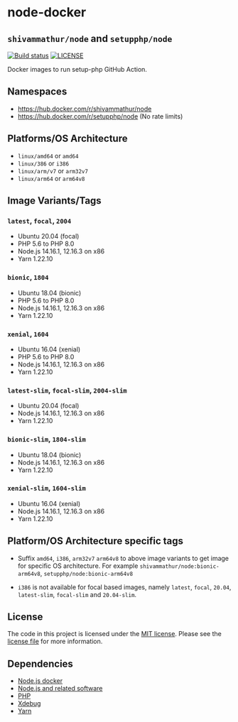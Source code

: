 # node-docker 
## `shivammathur/node` and `setupphp/node`

<a href="https://github.com/shivammathur/node-docker" title="Docker images to run setup-php GitHub Action"><img alt="Build status" src="https://github.com/shivammathur/node-docker/workflows/Build/badge.svg"></a>
<a href="https://github.com/shivammathur/node-docker/blob/main/LICENSE" title="license"><img alt="LICENSE" src="https://img.shields.io/badge/license-MIT-428f7e.svg"></a>

Docker images to run setup-php GitHub Action.

## Namespaces

- https://hub.docker.com/r/shivammathur/node
- https://hub.docker.com/r/setupphp/node (No rate limits)

## Platforms/OS Architecture

- `linux/amd64` or `amd64`
- `linux/386` or `i386`
- `linux/arm/v7` or `arm32v7`
- `linux/arm64` or `arm64v8`

## Image Variants/Tags

### `latest`, `focal`, `2004`

- Ubuntu 20.04 (focal)
- PHP 5.6 to PHP 8.0
- Node.js 14.16.1, 12.16.3 on x86
- Yarn 1.22.10

### `bionic`, `1804`

- Ubuntu 18.04 (bionic)
- PHP 5.6 to PHP 8.0
- Node.js 14.16.1, 12.16.3 on x86
- Yarn 1.22.10

### `xenial`, `1604`

- Ubuntu 16.04 (xenial)
- PHP 5.6 to PHP 8.0
- Node.js 14.16.1, 12.16.3 on x86
- Yarn 1.22.10

### `latest-slim`, `focal-slim`, `2004-slim`

- Ubuntu 20.04 (focal)
- Node.js 14.16.1, 12.16.3 on x86
- Yarn 1.22.10

### `bionic-slim`, `1804-slim`

- Ubuntu 18.04 (bionic)
- Node.js 14.16.1, 12.16.3 on x86
- Yarn 1.22.10

### `xenial-slim`, `1604-slim`

- Ubuntu 16.04 (xenial)
- Node.js 14.16.1, 12.16.3 on x86
- Yarn 1.22.10

## Platform/OS Architecture specific tags

- Suffix `amd64`, `i386`, `arm32v7` `arm64v8` to above image variants to get image for specific OS architecture.
For example `shivammathur/node:bionic-arm64v8`, `setupphp/node:bionic-arm64v8`

- `i386` is not available for focal based images, namely `latest`, `focal`, `20.04`, `latest-slim`, `focal-slim` and `20.04-slim`.


## License

The code in this project is licensed under the [MIT license](http://choosealicense.com/licenses/mit/).
Please see the [license file](LICENSE) for more information.

## Dependencies
- [Node.js docker](https://github.com/nodejs/docker-node/blob/master/LICENSE)
- [Node.js and related software](https://github.com/nodejs/node/blob/master/LICENSE)
- [PHP](https://github.com/php/php-src/blob/master/LICENSE)
- [Xdebug](https://github.com/xdebug/xdebug/blob/master/LICENSE)
- [Yarn](https://github.com/yarnpkg/yarn/blob/master/LICENSE)
